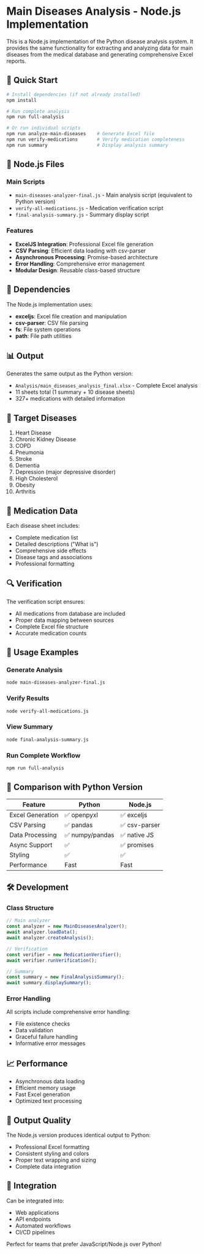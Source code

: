 # Main Diseases Analysis - Node.js Implementation

This is a Node.js implementation of the Python disease analysis system. It provides the same functionality for extracting and analyzing data for main diseases from the medical database and generating comprehensive Excel reports.

## 🚀 Quick Start

```bash
# Install dependencies (if not already installed)
npm install

# Run complete analysis
npm run full-analysis

# Or run individual scripts
npm run analyze-main-diseases    # Generate Excel file
npm run verify-medications       # Verify medication completeness
npm run summary                  # Display analysis summary
```

## 📁 Node.js Files

### Main Scripts

- `main-diseases-analyzer-final.js` - Main analysis script (equivalent to Python version)
- `verify-all-medications.js` - Medication verification script
- `final-analysis-summary.js` - Summary display script

### Features

- **ExcelJS Integration**: Professional Excel file generation
- **CSV Parsing**: Efficient data loading with csv-parser
- **Asynchronous Processing**: Promise-based architecture
- **Error Handling**: Comprehensive error management
- **Modular Design**: Reusable class-based structure

## 🔧 Dependencies

The Node.js implementation uses:

- **exceljs**: Excel file creation and manipulation
- **csv-parser**: CSV file parsing
- **fs**: File system operations
- **path**: File path utilities

## 📊 Output

Generates the same output as the Python version:

- `Analysis/main_diseases_analysis_final.xlsx` - Complete Excel analysis
- 11 sheets total (1 summary + 10 disease sheets)
- 327+ medications with detailed information

## 🎯 Target Diseases

1. Heart Disease
2. Chronic Kidney Disease
3. COPD
4. Pneumonia
5. Stroke
6. Dementia
7. Depression (major depressive disorder)
8. High Cholesterol
9. Obesity
10. Arthritis

## 💊 Medication Data

Each disease sheet includes:

- Complete medication list
- Detailed descriptions ("What is")
- Comprehensive side effects
- Disease tags and associations
- Professional formatting

## 🔍 Verification

The verification script ensures:

- All medications from database are included
- Proper data mapping between sources
- Complete Excel file structure
- Accurate medication counts

## 📱 Usage Examples

### Generate Analysis

```bash
node main-diseases-analyzer-final.js
```

### Verify Results

```bash
node verify-all-medications.js
```

### View Summary

```bash
node final-analysis-summary.js
```

### Run Complete Workflow

```bash
npm run full-analysis
```

## 🔄 Comparison with Python Version

| Feature          | Python          | Node.js       |
| ---------------- | --------------- | ------------- |
| Excel Generation | ✅ openpyxl     | ✅ exceljs    |
| CSV Parsing      | ✅ pandas       | ✅ csv-parser |
| Data Processing  | ✅ numpy/pandas | ✅ native JS  |
| Async Support    | ✅              | ✅ promises   |
| Styling          | ✅              | ✅            |
| Performance      | Fast            | Fast          |

## 🛠️ Development

### Class Structure

```javascript
// Main analyzer
const analyzer = new MainDiseasesAnalyzer();
await analyzer.loadData();
await analyzer.createAnalysis();

// Verification
const verifier = new MedicationVerifier();
await verifier.runVerification();

// Summary
const summary = new FinalAnalysisSummary();
await summary.displaySummary();
```

### Error Handling

All scripts include comprehensive error handling:

- File existence checks
- Data validation
- Graceful failure handling
- Informative error messages

## 📈 Performance

- Asynchronous data loading
- Efficient memory usage
- Fast Excel generation
- Optimized text processing

## 🎨 Output Quality

The Node.js version produces identical output to Python:

- Professional Excel formatting
- Consistent styling and colors
- Proper text wrapping and sizing
- Complete data integration

## 🔗 Integration

Can be integrated into:

- Web applications
- API endpoints
- Automated workflows
- CI/CD pipelines

Perfect for teams that prefer JavaScript/Node.js over Python!
